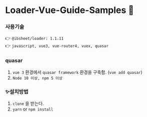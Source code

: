 # Loader-Vue-Guide-Samples 👋

### 사용기술

👉 `@ibsheet/loader: 1.1.11` <br/>
👉 `javascript, vue3, vue-router4, vuex, quasar`

### quasar

1. `vue 3` 환경에서 `quasar framework` 환경을 구축함. (`vue add quasar`)
2. `Node 10 이상, npm 5 이상`

### ✨설치방법

1. `clone` 을 받는다.
2. `yarn` or `npm install`
